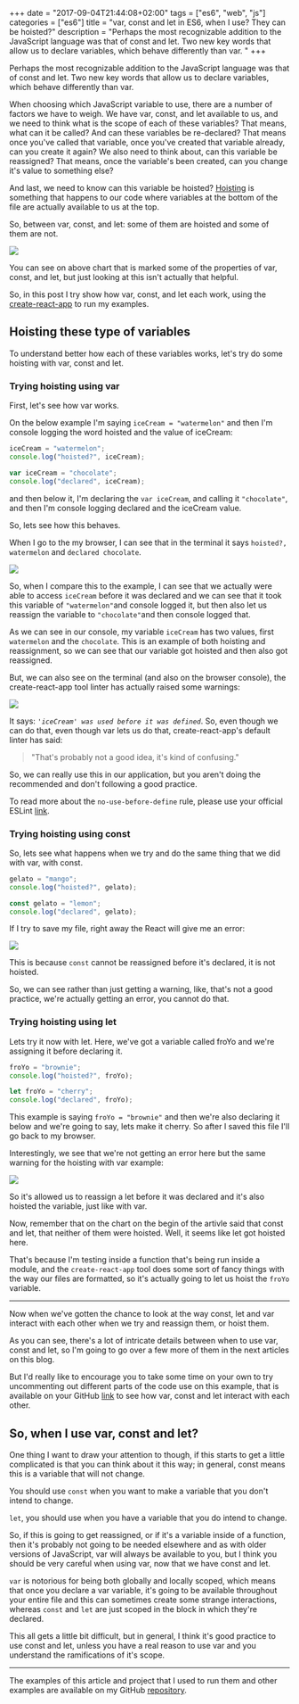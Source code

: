 +++
date = "2017-09-04T21:44:08+02:00"
tags = ["es6", "web", "js"]
categories = ["es6"]
title = "var, const and let in ES6, when I use? They can be hoisted?"
description = "Perhaps the most recognizable addition to the JavaScript language was that of const and let. Two new key words that allow us to declare variables, which behave differently than var. "
+++

Perhaps the most recognizable addition to the JavaScript language was that of const and let.
Two new key words that allow us to declare variables, which behave differently than var.

When choosing which JavaScript variable to use, there are a number of factors we have to weigh.
We have var, const, and let available to us, and we need to think what is the scope of each of these variables?
That means, what can it be called? And can these variables be re-declared?
That means once you've called that variable, once you've created that variable already, can you create it again?
We also need to think about, can this variable be reassigned? That means, once the variable's been created,
can you change it's value to something else?

And last, we need to know can this variable be hoisted?
[Hoisting](https://www.w3schools.com/js/js_hoisting.asp) is something that happens to our code where variables at the
bottom of the file are actually available to us at the top.

So, between var, const, and let: some of them are hoisted and some of them are not.

![](/images/posts/es6/const-and-let/const-and-let-chart.png)

You can see on above chart that is marked some of the properties of var, const, and let,
but just looking at this isn't actually that helpful.

So, in this post I try show how var, const, and let each work, using the
[create-react-app](https://github.com/facebookincubator/create-react-app) to run my examples.

## Hoisting these type of variables

To understand better how each of these variables works, let's try do some hoisting with var, const and
let.

### **Trying hoisting using var**

First, let's see how var works.

On the below example I'm saying `iceCream = "watermelon"` and then I'm console logging
the word hoisted and the value of iceCream:

```javascript
iceCream = "watermelon";
console.log("hoisted?", iceCream);

var iceCream = "chocolate";
console.log("declared", iceCream);
```

and then below it, I'm declaring the `var iceCream`, and calling it `"chocolate"`, and then I'm console logging declared
and the iceCream value.

So, lets see how this behaves.

When I go to the my browser, I can see that in the terminal it says `hoisted?, watermelon` and `declared chocolate`.

![](/images/posts/es6/const-and-let/const-and-let-term.png)

So, when I compare this to the example, I can see that we actually were able to access `iceCream` before it was declared and
we can see that it took this variable of `"watermelon"`and console logged it, but then also let us reassign
the variable to `"chocolate"`and then console logged that.

As we can see in our console, my variable `iceCream` has two values, first `watermelon` and the `chocolate`.
This is an example of both hoisting and reassignment, so we can see that our variable got hoisted and then also got reassigned.


But, we can also see on the terminal (and also on the browser console), the create-react-app tool linter has actually
raised some warnings:

![](/images/posts/es6/const-and-let/const-and-let-warn.png)


It says: *`'iceCream' was used before it was defined`*. So, even though we can do that, even though var lets us do that,
create-react-app's default linter has said:

> "That's probably not a good idea, it's kind of confusing."

So, we can really use this in our application, but you aren't doing the recommended and don't following a good practice.

To read more about the `no-use-before-define` rule, please use your official
ESLint [link](https://eslint.org/docs/rules/no-use-before-define).

### **Trying hoisting using const**

So, lets see what happens when we try and do the same thing that we did with var, with const.

```javascript
gelato = "mango";
console.log("hoisted?", gelato);

const gelato = "lemon";
console.log("declared", gelato);
```

If I try to save my file, right away the React will give me an error:

![](/images/posts/es6/const-and-let/const-error.png)

This is because `const` cannot be reassigned before it's declared, it is not hoisted.

So, we can see rather than just getting a warning, like, that's not a good practice, we're actually getting an error,
you cannot do that.


### **Trying hoisting using let**

Lets try it now with let. Here, we've got a variable called froYo and we're assigning it before declaring it.

```javascript
froYo = "brownie";
console.log("hoisted?", froYo);

let froYo = "cherry";
console.log("declared", froYo);
```

This example is saying `froYo = "brownie"` and then we're also declaring it below and we're going to say, lets make it cherry.
So after I saved this file I'll go back to my browser.

Interestingly, we see that we're not getting an error here but the same warning for the hoisting with var example:

![](/images/posts/es6/const-and-let/let-warn.png)

So it's allowed us to reassign a let before it was declared and it's also hoisted the variable, just like with var.     


Now, remember that on the chart on the begin of the artivle said that const and let, that neither of them were hoisted.
Well, it seems like let got hoisted here.

That's because I'm testing inside a function that's being run inside a module,
and the `create-react-app` tool does some sort of fancy things with the way our files are formatted,
so it's actually going to let us hoist the `froYo` variable.

---

Now when we've gotten the chance to look at the way const, let and var interact with each other when we try
and reassign them, or hoist them.

As you can see, there's a lot of intricate details between when to use var, const and let, so I'm going to go over a
few more of them in the next articles on this blog.

But I'd really like to encourage you to take some time on your own to try uncommenting out different parts of the code
use on this example, that is available on your GitHub
[link](https://github.com/coderade/es6-examples/blob/const-and-let/src/examples/constAndLet.js)
to see how var, const and let interact with each other.

## So, when I use var, const and let?

One thing I want to draw your attention to though, if this starts to get a little complicated is
that you can think about it this way; in general, const means this is a variable that will not change.

You should use `const` when you want to make a variable that you don't intend to change.

`let`, you should use when you have a variable that you do intend to change.

So, if this is going to get reassigned, or if it's a variable inside of a function, then it's probably
not going to be needed elsewhere and as with older versions of JavaScript, var will always be
available to you, but I think you should be very careful when using var, now that we have const and let.

`var` is notorious for being both globally and locally scoped, which means that once you declare a var variable,
it's going to be available throughout your entire file and this can sometimes create some strange interactions,
whereas `const` and `let` are just scoped in the block in which they're declared.

This all gets a little bit difficult, but in general, I think it's good practice to use const and let,
unless you have a real reason to use var and you understand the ramifications of it's scope.

---

The examples of this article and project that I used to run them and other examples are available on my GitHub
[repository](https://github.com/coderade/es6-examples).
